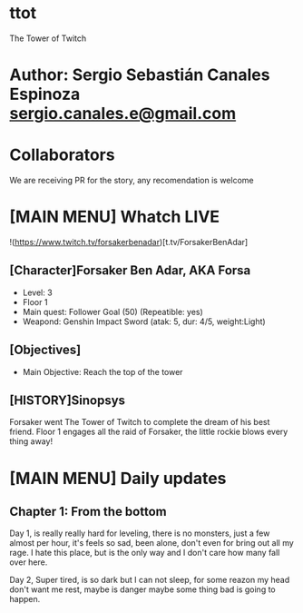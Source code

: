 # ttot
The Tower of Twitch
# Author: Sergio Sebastián Canales Espinoza <sergio.canales.e@gmail.com>
# Collaborators
We are receiving PR for the story, any recomendation is welcome
# [MAIN MENU] Whatch LIVE
!(https://www.twitch.tv/forsakerbenadar)[t.tv/ForsakerBenAdar]
## [Character]Forsaker Ben Adar, AKA Forsa
- Level: 3
- Floor 1
- Main quest: Follower Goal (50) (Repeatible: yes)
- Weapond: Genshin Impact Sword (atak: 5, dur: 4/5, weight:Light)
## [Objectives]
- Main Objective: Reach the top of the tower
## [HISTORY]Sinopsys
Forsaker went The Tower of Twitch to complete the dream of his best friend.
Floor 1 engages all the raid of Forsaker, the little rockie blows every thing away!


# [MAIN MENU] Daily updates
## Chapter 1: From the bottom
Day 1, is really really hard for leveling, there is no monsters, just  a few almost per hour, it's feels so sad, been alone, don't even for bring out all my rage.
I hate this place, but is the only way and I don't care how many fall over here.

Day 2, Super tired, is so dark but I can not sleep, for some reazon my head don't want me rest, maybe is danger maybe some thing bad is going to happen.

